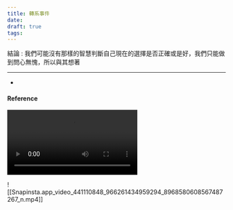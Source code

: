 ```yaml
---
title: 轉系事件
date: 
draft: true
tags:
---
```

結論 : 我們可能沒有那樣的智慧判斷自己現在的選擇是否正確或是好，我們只能做到問心無愧，所以與其想著


---



*
#### Reference

![video|180x320](Snapinsta.app_video_441110848_966261434959294_8968580608567487267_n.mp4)

![[Snapinsta.app_video_441110848_966261434959294_8968580608567487267_n.mp4]]